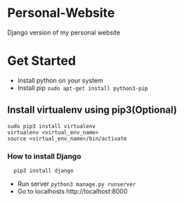 # Personal-Website
Django version of my personal website

# Get Started

- Install python on your system
- Install pip ```sudo apt-get install python3-pip```

## Install virtualenv using pip3(Optional)
```
sudo pip3 install virtualenv
virtualenv <virtual_env_name>
source <virtual_env_name>/bin/activate
```

### How to install Django

```
  pip3 install django
```

- Run server ``` python3 manage.py runserver ```
- Go to localhosts http://localhost:8000

